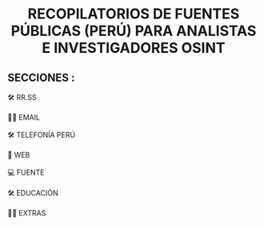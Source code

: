 
<div id="header" align="center">
</div>
<div align="center">
<h1>
  RECOPILATORIOS DE FUENTES PÚBLICAS (PERÚ) PARA ANALISTAS E INVESTIGADORES OSINT
 </h1>
 </div>
 <h2>
SECCIONES :
 </h2>
 
 :hammer_and_wrench: RR.SS </br></br>
 :man_technologist: EMAIL </br></br>
 :hammer_and_wrench: TELEFONÍA PERÚ</br></br>
 :blue_book: WEB </br></br>
 :computer: FUENTE </br></br>
 :hammer_and_wrench: EDUCACIÓN</br></br>
 :man_technologist: EXTRAS </br>
